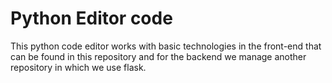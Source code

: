 # Python Editor code

This python code editor works with basic technologies in the front-end that can be found in this repository and 
for the backend we manage another repository in which we use flask.
